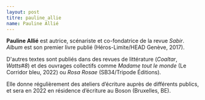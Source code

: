 ```yaml
---
layout: post
titre: pauline_allie
name: Pauline Allié
---
```

**Pauline Allié** est autrice, scénariste et co-fondatrice de la revue *Sabir*. *Album* est son premier livre publié (Héros-Limite/HEAD Genève, 2017).

D'autres textes sont publiés dans des revues de littérature (*Coaltar*, *Watts#8*) et des ouvrages collectifs comme *Madame tout le monde* (Le Corridor bleu, 2022) ou *Rosa Rosae* (SB34/Tripode Éditions).

Elle donne régulièrement des ateliers d’écriture auprès de différents publics, et sera en 2022 en résidence d’écriture au Boson (Bruxelles, BE).

